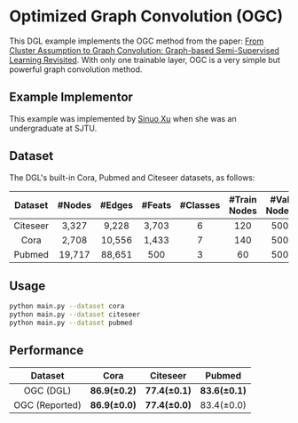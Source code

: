 # Optimized Graph Convolution (OGC)

This DGL example implements the OGC method from the paper: [From Cluster Assumption to Graph Convolution: Graph-based Semi-Supervised Learning Revisited](https://arxiv.org/abs/2309.13599).
With only one trainable layer, OGC is a very simple but powerful graph convolution method.


## Example Implementor

This example was implemented by [Sinuo Xu](https://github.com/SinuoXu) when she was an undergraduate at SJTU.



## Dataset

The DGL's built-in Cora, Pubmed and Citeseer datasets, as follows:

| Dataset | #Nodes | #Edges | #Feats | #Classes | #Train Nodes | #Val Nodes | #Test Nodes |
| :-: | :-: | :-: | :-: | :-: | :-: | :-: | :-: |
| Citeseer | 3,327 | 9,228 | 3,703 | 6 | 120 | 500 | 1000 |
| Cora | 2,708 | 10,556 | 1,433 | 7 | 140 | 500 | 1000 |
| Pubmed | 19,717 | 88,651 | 500 | 3 | 60 | 500 | 1000 |


## Usage

```bash
python main.py --dataset cora
python main.py --dataset citeseer
python main.py --dataset pubmed
```

## Performance

| Dataset | Cora | Citeseer | Pubmed |
| :-: | :-: | :-: | :-: |
| OGC (DGL) | **86.9(±0.2)** | **77.4(±0.1)** | **83.6(±0.1)** |
| OGC (Reported) | **86.9(±0.0)** | **77.4(±0.0)** | 83.4(±0.0) |